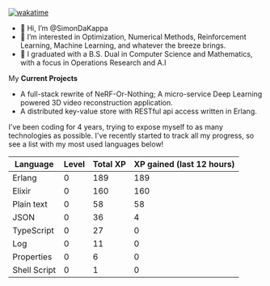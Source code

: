 
[![wakatime](https://wakatime.com/badge/user/50e6c678-94a9-4739-af51-360aeb113c51.svg)](https://wakatime.com/@50e6c678-94a9-4739-af51-360aeb113c51)

- 👋 Hi, I’m @SimonDaKappa
- 👀 I’m interested in Optimization, Numerical Methods, Reinforcement Learning, Machine Learning, and whatever the breeze brings.
- 🌱 I graduated with a B.S. Dual in Computer Science and Mathematics, with a focus in Operations Research and A.I

My **Current Projects** 
- A full-stack rewrite of NeRF-Or-Nothing; A micro-service Deep Learning powered 3D video reconstruction application.
- A distributed key-value store with RESTful api access written in Erlang.

I've been coding for 4 years, trying to expose myself to as many technologies as possible. I've recently started to track all my progress, so see
a list with my most used languages below!

| Language | Level | Total XP | XP gained (last 12 hours) |
| --- | --- | --- | --- |
| Erlang | 0 | 189 | 189 |
| Elixir | 0 | 160 | 160 |
| Plain text | 0 | 58 | 58 |
| JSON | 0 | 36 | 4 |
| TypeScript | 0 | 27 | 0 |
| Log | 0 | 11 | 0 |
| Properties | 0 | 6 | 0 |
| Shell Script | 0 | 1 | 0 |